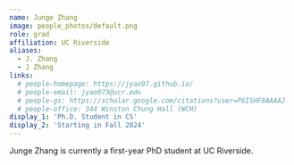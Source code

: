 ```yaml
---
name: Junge Zhang
image: people_photos/default.png
role: grad
affiliation: UC Riverside
aliases:
  - J. Zhang
  - J Zhang
links:
  # people-homepage: https://jyao97.github.io/
  # people-email: jyao073@ucr.edu
  # people-gs: https://scholar.google.com/citations?user=P6I5HF8AAAAJ
  # people-office: 344 Winston Chung Hall (WCH)
display_1: 'Ph.D. Student in CS'
display_2: 'Starting in Fall 2024'
---
```


Junge Zhang is currently a first-year PhD student at UC Riverside.